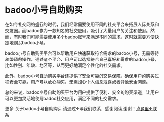 # badoo小号自助购买

在如今社交网络盛行的时代，我们经常需要使用不同的社交平台来拓展人际关系和交友圈。而badoo作为一款知名的社交应用，吸引了大量用户的关注和使用。然而，有时我们可能需要使用多个badoo账号来满足不同的需求，这时就需要方便快捷地购买badoo小号。

badoo小号自助购买平台可以帮助用户快速获取符合需求的badoo小号，无需等待和繁琐的操作。通过这个平台，用户可以选择符合自己喜好和需求的badoo小号，比如性别、年龄、地区等，从而更好地满足个性化的社交需求。

此外，badoo小号自助购买平台还提供了安全可靠的交易保障，确保用户的购买过程安全可靠。用户可以放心购买，无需担心个人信息泄露或者其他安全问题。

总的来说，badoo小号自助购买平台为用户提供了便利、安全的购买渠道，让用户可以更加灵活地使用badoo社交应用，满足不同的社交需求。

更多 关于badoo小号自助购买 请通过✈与我们联系，感谢阅读,谢谢！[点这里✈联系](https://www.k02.cc)
